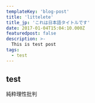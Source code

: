 ```yaml
---
templateKey: 'blog-post'
title: 'littelete'
title_jp: 'これは日本語タイトルです'
date: 2017-01-04T15:04:10.000Z
featuredpost: false
description: >-
  This is test post
tags:
  - test
---
```


## test

純粋理性批判